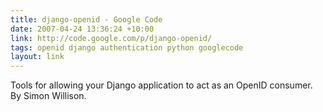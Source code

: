 ```yaml
---
title: django-openid - Google Code
date: 2007-04-24 13:36:24 +10:00
link: http://code.google.com/p/django-openid/
tags: openid django authentication python googlecode
layout: link
---
```

Tools for allowing your Django application to act as an OpenID consumer. By Simon Willison.
